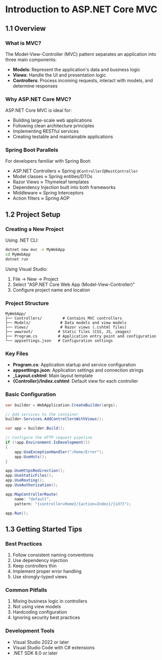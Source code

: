 # Introduction to ASP.NET Core MVC

## 1.1 Overview

### What is MVC?
The Model-View-Controller (MVC) pattern separates an application into three main components:
- **Models**: Represent the application's data and business logic
- **Views**: Handle the UI and presentation logic
- **Controllers**: Process incoming requests, interact with models, and determine responses

### Why ASP.NET Core MVC?
ASP.NET Core MVC is ideal for:
- Building large-scale web applications
- Following clean architecture principles
- Implementing RESTful services
- Creating testable and maintainable applications

### Spring Boot Parallels
For developers familiar with Spring Boot:
- ASP.NET Controllers ≈ Spring `@Controller`/`@RestController`
- Model classes ≈ Spring entities/DTOs
- Razor Views ≈ Thymeleaf templates
- Dependency Injection built into both frameworks
- Middleware ≈ Spring Interceptors
- Action filters ≈ Spring AOP

## 1.2 Project Setup

### Creating a New Project

Using .NET CLI:
```bash
dotnet new mvc -n MyWebApp
cd MyWebApp
dotnet run
```

Using Visual Studio:
1. File → New → Project
2. Select "ASP.NET Core Web App (Model-View-Controller)"
3. Configure project name and location

### Project Structure
```
MyWebApp/
├── Controllers/         # Contains MVC controllers
├── Models/             # Data models and view models
├── Views/              # Razor views (.cshtml files)
├── wwwroot/           # Static files (CSS, JS, images)
├── Program.cs         # Application entry point and configuration
└── appsettings.json   # Configuration settings
```

### Key Files
- **Program.cs**: Application startup and service configuration
- **appsettings.json**: Application settings and connection strings
- **_Layout.cshtml**: Main layout template
- **{Controller}/Index.cshtml**: Default view for each controller

### Basic Configuration
```csharp
var builder = WebApplication.CreateBuilder(args);

// Add services to the container
builder.Services.AddControllersWithViews();

var app = builder.Build();

// Configure the HTTP request pipeline
if (!app.Environment.IsDevelopment())
{
    app.UseExceptionHandler("/Home/Error");
    app.UseHsts();
}

app.UseHttpsRedirection();
app.UseStaticFiles();
app.UseRouting();
app.UseAuthorization();

app.MapControllerRoute(
    name: "default",
    pattern: "{controller=Home}/{action=Index}/{id?}");

app.Run();
```

## 1.3 Getting Started Tips

### Best Practices
1. Follow consistent naming conventions
2. Use dependency injection
3. Keep controllers thin
4. Implement proper error handling
5. Use strongly-typed views

### Common Pitfalls
1. Mixing business logic in controllers
2. Not using view models
3. Hardcoding configuration
4. Ignoring security best practices

### Development Tools
- Visual Studio 2022 or later
- Visual Studio Code with C# extensions
- .NET SDK 8.0 or later